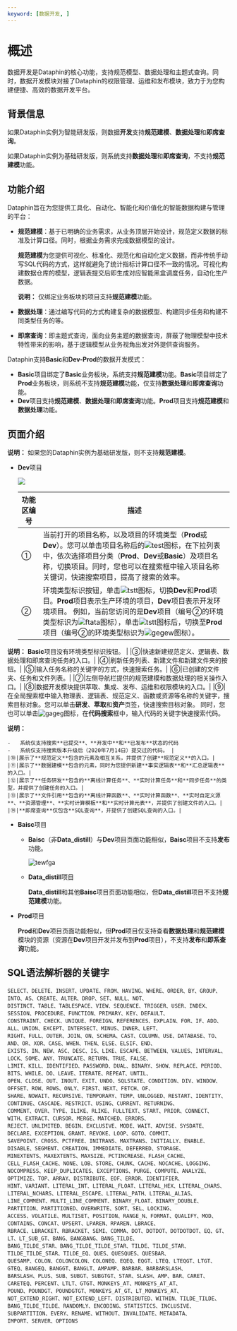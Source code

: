 ```yaml
---
keyword: [数据开发, ]
---
```


# 概述

数据开发是Dataphin的核心功能，支持规范模型、数据处理和主题式查询。同时，数据开发模块对接了Dataphin的权限管理、运维和发布模块，致力于为您构建便捷、高效的数据开发平台。

## 背景信息

如果Dataphin实例为智能研发版，则数据**开发**支持**规范建模**、**数据处理**和**即席查询**。

如果Dataphin实例为基础研发版，则系统支持**数据处理**和**即席查询**，不支持**规范建模**功能。

## 功能介绍

Dataphin旨在为您提供工具化、自动化、智能化和价值化的智能数据构建与管理的平台：

-   **规范建模**：基于已明确的业务需求，从业务顶层开始设计，规范定义数据的标准及计算口径。同时，根据业务需求完成数据模型的设计。

    **规范建模**为您提供可视化、标准化、规范化和自动化定义数据，而非传统手动写SQL代码的方式，这样就避免了统计指标计算口径不一致的情况。可视化构建数据仓库的模型，逻辑表提交后即生成对应智能黑盒调度任务，自动化生产数据。

    **说明：** 仅绑定业务板块的项目支持**规范建模**功能。

-   **数据处理**：通过编写代码的方式构建复杂的数据模型、构建同步任务和构建不同类型任务的等。
-   **即席查询**：即主题式查询，面向业务主题的数据查询，屏蔽了物理模型中技术特性带来的影响，基于逻辑模型从业务视角出发对外提供查询服务。

Dataphin支持**Basic**和**Dev-Prod**的数据开发模式：

-   **Basic**项目绑定了**Basic**业务板块，系统支持**规范建模**功能。**Basic**项目绑定了**Prod**业务板块，则系统不支持**规范建模**功能，仅支持**数据处理**和**即席查询**功能。
-   **Dev**项目支持**规范建模**、**数据处理**和**即席查询**功能。**Prod**项目支持**规范建模**和**数据处理**功能。

## 页面介绍

**说明：** 如果您的Dataphin实例为基础研发版，则不支持**规范建模**。

-   **Dev**项目

    ![](https://static-aliyun-doc.oss-cn-hangzhou.aliyuncs.com/assets/img/zh-CN/8977549951/p41153.png)

    |功能区编号|描述|
    |-----|--|
    |①|当前打开的项目名称，以及项目的环境类型（**Prod**或**Dev**）。您可以单击项目名称后的![test](https://static-aliyun-doc.oss-cn-hangzhou.aliyuncs.com/assets/img/zh-CN/8977549951/p129635.png)图标，在下拉列表中，依次选择项目分类（**Prod**、**Dev**或**Basic**）及项目名称，切换项目。同时，您也可以在搜索框中输入项目名称关键词，快速搜索项目，提高了搜索的效率。|
    |②|环境类型标识按钮，单击![tstt](https://static-aliyun-doc.oss-cn-hangzhou.aliyuncs.com/assets/img/zh-CN/8977549951/p132338.png)图标，切换**Dev**和**Prod**项目。**Prod**项目表示生产环境的项目，**Dev**项目表示开发环境项目。 例如，当前您访问的是**Dev**项目（编号②的环境类型标识为![ftata](https://static-aliyun-doc.oss-cn-hangzhou.aliyuncs.com/assets/img/zh-CN/8977549951/p132341.png)图标），单击![tstt](https://static-aliyun-doc.oss-cn-hangzhou.aliyuncs.com/assets/img/zh-CN/8977549951/p132338.png)图标后，切换至**Prod**项目（编号②的环境类型标识为![gegew](https://static-aliyun-doc.oss-cn-hangzhou.aliyuncs.com/assets/img/zh-CN/8977549951/p132339.png)图标）。

**说明：** **Basic**项目没有环境类型标识按钮。 |
    |③|快速新建规范定义、逻辑表、数据处理和即席查询任务的入口。|
    |④|刷新任务列表、新建文件和新建文件夹的按钮。|
    |⑤|输入任务名称的关键字的方式，快速搜索任务。|
    |⑥|已创建的文件夹、任务和文件列表。|
    |⑦|左侧导航栏提供的规范建模和数据处理的相关操作入口。|
    |⑧|数据开发模块提供萃取、集成、发布、运维和权限模块的入口。|
    |⑨|在全局搜索框中输入物理表、逻辑表、规范定义、函数或资源等名称的关键字，搜索目标对象。您可以单击**研发**、**萃取**和**资产**页签，快速搜索目标对象。 同时，您也可以单击![gageg](https://static-aliyun-doc.oss-cn-hangzhou.aliyuncs.com/assets/img/zh-CN/8977549951/p114788.png)图标，在**代码搜索**框中，输入代码的关键字快速搜索代码。

**说明：**

    -   系统仅支持搜索**已提交**、**开发中**和**已发布**状态的代码
    -   系统仅支持搜索版本升级后（2020年7月14日）提交过的代码。 |
    |⑩|展示了**规范定义**包含的元素及相互关系，并提供了创建**规范定义**的入口。|
    |⑪|展示了**数据建模**包含的元素，同时为您提供新建**事实逻辑表**和**汇总逻辑表**的入口。|
    |⑫|展示了**任务研发**包含的**离线计算任务**、**实时计算任务**和**同步任务**的类型，并提供了创建任务的入口。|
    |⑬|展示了**文件引用**包含的**离线计算函数**、**实时计算函数**、**实时自定义源**、**资源管理**、**实时计算模板**和**实时计算元表**，并提供了创建文件的入口。|
    |⑭|**即席查询**仅包含**SQL查询**，并提供了创建SQL查询的入口。|

-   **Baisc**项目
    -   **Baisc**（非**Data\_distill**）与**Dev**项目页面功能相似，**Baisc**项目不支持**发布**功能。

        ![tewfga](https://static-aliyun-doc.oss-cn-hangzhou.aliyuncs.com/assets/img/zh-CN/8977549951/p114826.png)

    -   **Data\_distill**项目

        **Data\_distill**和其他**Baisc**项目页面功能相似，但**Data\_distill**项目不支持**规范建模**功能。

-   **Prod**项目

    **Prod**和**Dev**项目页面功能相似，但**Prod**项目仅支持查看**数据处理**和**规范建模**模块的资源（资源在**Dev**项目开发并发布到**Prod**项目），不支持**发布**和**即系查询**功能。


## SQL语法解析器的关键字

```
SELECT、DELETE、INSERT、UPDATE、FROM、HAVING、WHERE、ORDER、BY、GROUP、INTO、AS、CREATE、ALTER、DROP、SET、NULL、NOT、
DISTINCT、TABLE、TABLESPACE、VIEW、SEQUENCE、TRIGGER、USER、INDEX、SESSION、PROCEDURE、FUNCTION、PRIMARY、KEY、DEFAULT、
CONSTRAINT、CHECK、UNIQUE、FOREIGN、REFERENCES、EXPLAIN、FOR、IF、ADD、ALL、UNION、EXCEPT、INTERSECT、MINUS、INNER、LEFT、
RIGHT、FULL、OUTER、JOIN、ON、SCHEMA、CAST、COLUMN、USE、DATABASE、TO、AND、OR、XOR、CASE、WHEN、THEN、ELSE、ELSIF、END、
EXISTS、IN、NEW、ASC、DESC、IS、LIKE、ESCAPE、BETWEEN、VALUES、INTERVAL、LOCK、SOME、ANY、TRUNCATE、RETURN、TRUE、FALSE、
LIMIT、KILL、IDENTIFIED、PASSWORD、DUAL、BINARY、SHOW、REPLACE、PERIOD、BITS、WHILE、DO、LEAVE、ITERATE、REPEAT、UNTIL、
OPEN、CLOSE、OUT、INOUT、EXIT、UNDO、SQLSTATE、CONDITION、DIV、WINDOW、OFFSET、ROW、ROWS、ONLY、FIRST、NEXT、FETCH、OF、
SHARE、NOWAIT、RECURSIVE、TEMPORARY、TEMP、UNLOGGED、RESTART、IDENTITY、CONTINUE、CASCADE、RESTRICT、USING、CURRENT、RETURNING、
COMMENT、OVER、TYPE、ILIKE、RLIKE、FULLTEXT、START、PRIOR、CONNECT、WITH、EXTRACT、CURSOR、MERGE、MATCHED、ERRORS、
REJECT、UNLIMITED、BEGIN、EXCLUSIVE、MODE、WAIT、ADVISE、SYSDATE、DECLARE、EXCEPTION、GRANT、REVOKE、LOOP、GOTO、COMMIT、
SAVEPOINT、CROSS、PCTFREE、INITRANS、MAXTRANS、INITIALLY、ENABLE、DISABLE、SEGMENT、CREATION、IMMEDIATE、DEFERRED、STORAGE、
MINEXTENTS、MAXEXTENTS、MAXSIZE、PCTINCREASE、FLASH_CACHE、CELL_FLASH_CACHE、NONE、LOB、STORE、CHUNK、CACHE、NOCACHE、LOGGING、
NOCOMPRESS、KEEP_DUPLICATES、EXCEPTIONS、PURGE、COMPUTE、ANALYZE、OPTIMIZE、TOP、ARRAY、DISTRIBUTE、EOF、ERROR、IDENTIFIER、
HINT、VARIANT、LITERAL_INT、LITERAL_FLOAT、LITERAL_HEX、LITERAL_CHARS、LITERAL_NCHARS、LITERAL_ESCAPE、LITERAL_PATH、LITERAL_ALIAS、
LINE_COMMENT、MULTI_LINE_COMMENT、BINARY_FLOAT、BINARY_DOUBLE、PARTITION、PARTITIONED、OVERWRITE、SORT、SEL、LOCKING、
ACCESS、VOLATILE、MULTISET、POSITION、RANGE_N、FORMAT、QUALIFY、MOD、CONTAINS、CONCAT、UPSERT、LPAREN、RPAREN、LBRACE、
RBRACE、LBRACKET、RBRACKET、SEMI、COMMA、DOT、DOTDOT、DOTDOTDOT、EQ、GT、LT、LT_SUB_GT、BANG、BANGBANG、BANG_TILDE、
BANG_TILDE_STAR、BANG_TILDE_TILDE_STAR、TILDE、TILDE_STAR、TILDE_TILDE_STAR、TILDE_EQ、QUES、QUESQUES、QUESBAR、
QUESAMP、COLON、COLONCOLON、COLONEQ、EQEQ、EQGT、LTEQ、LTEQGT、LTGT、GTEQ、BANGEQ、BANGGT、BANGLT、AMPAMP、BARBAR、BARBARSLASH、
BARSLASH、PLUS、SUB、SUBGT、SUBGTGT、STAR、SLASH、AMP、BAR、CARET、CARETEQ、PERCENT、LTLT、GTGT、MONKEYS_AT、MONKEYS_AT_AT、
POUND、POUNDGT、POUNDGTGT、MONKEYS_AT_GT、LT_MONKEYS_AT、NOT_EXTEND_RIGHT、NOT_EXTEND_LEFT、DISTRIBUTED、WITHIN、TILDE_TILDE、
BANG_TILDE_TILDE、RANDOMLY、ENCODING、STATISTICS、INCLUSIVE、SUBPARTITION、EVERY、RENAME、WITHOUT、INVALIDATE、METADATA、
IMPORT、SERVER、OPTIONS
```


